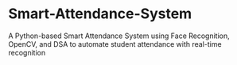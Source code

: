 # Smart-Attendance-System
A Python-based Smart Attendance System using Face Recognition, OpenCV, and DSA to automate student attendance with real-time recognition
